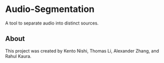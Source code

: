 # Audio-Segmentation
A tool to separate audio into distinct sources.

## About
This project was created by Kento Nishi, Thomas Li, Alexander Zhang, and Rahul Kaura.
